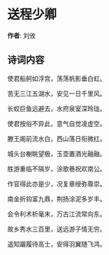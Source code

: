 # 送程少卿

**作者**: 刘攽

## 诗词内容

使君船舸如浮宫，荡荡帆影垂白虹。

苦无三江五湖水，安见一日千里风。

长蛟巨鱼远避去，水府泉室深玲珑。

使君按俗不异此，意气自觉凌虚空。

滕王阁前流水白，西山落日衔微红。

城头台榭眺望极，玉壶置酒光融融。

胜游重临不隔岁，涂歌巷祝欢南公。

作官得此亦是少，况复章绶弥尊崇。

南金折钩富九鼎，荆扬涂泥多岁丰。

会令利术析毫末，万古江流常向东。

故乡秀水三百里，送远游子情无穷。

遥知躧履待高士，安得羽翼随飞鸿。

